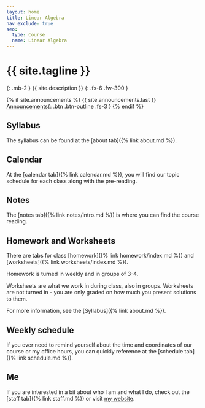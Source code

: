 ```yaml
---
layout: home
title: Linear Algebra
nav_exclude: true
seo:
  type: Course
  name: Linear Algebra
---
```


# {{ site.tagline }}
{: .mb-2 }
{{ site.description }}
{: .fs-6 .fw-300 }

{% if site.announcements %}
{{ site.announcements.last }}
[Announcements](announcements.md){: .btn .btn-outline .fs-3 }
{% endif %}

## Syllabus 

The syllabus can be found at the [about tab]({% link about.md %}). 

## Calendar 

At the [calendar tab]({% link calendar.md %}), you will find our topic schedule 
for each class along with the pre-reading. 

## Notes 

The [notes tab]({% link notes/intro.md %}) is where you can find the course reading. 

## Homework and Worksheets

There are tabs for class [homework]({% link homework/index.md %}) and 
[worksheets]({% link worksheets/index.md %}). 

Homework is turned in weekly and in groups of 3-4. 

Worksheets are what we work in during class, also in groups. Worksheets are not 
turned in - you are only graded on how much you present solutions to them. 

For more information, see the [Syllabus]({% link about.md %}).

## Weekly schedule 

If you ever need to remind yourself about the time and coordinates of our course or 
my office hours, you can quickly reference at the [schedule tab]({% link schedule.md %}).

## Me

If you are interested in a bit about who I am and what I do, check out the 
[staff tab]({% link staff.md %}) or visit [my website](https://www.matthewrobertballard.com).
